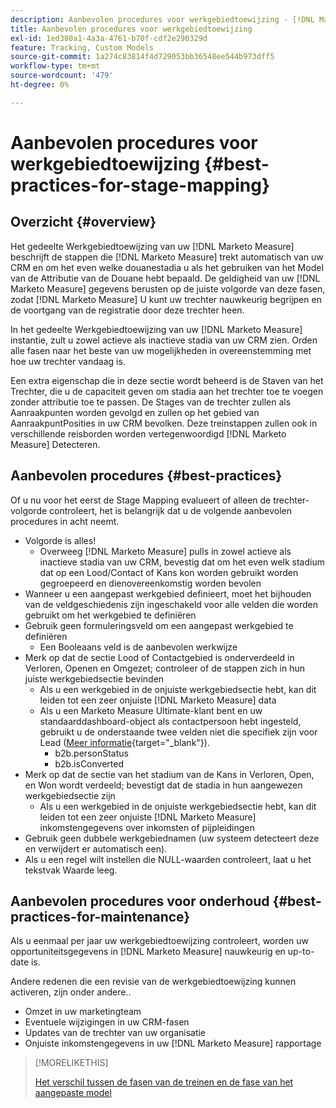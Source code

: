 ```yaml
---
description: Aanbevolen procedures voor werkgebiedtoewijzing - [!DNL Marketo Measure]
title: Aanbevolen procedures voor werkgebiedtoewijzing
exl-id: 1ed380a1-4a3a-4761-b70f-cdf2e290329d
feature: Tracking, Custom Models
source-git-commit: 1a274c83814f4d729053bb36548ee544b973dff5
workflow-type: tm+mt
source-wordcount: '479'
ht-degree: 0%

---
```


# Aanbevolen procedures voor werkgebiedtoewijzing {#best-practices-for-stage-mapping}

## Overzicht {#overview}

Het gedeelte Werkgebiedtoewijzing van uw [!DNL Marketo Measure] beschrijft de stappen die [!DNL Marketo Measure] trekt automatisch van uw CRM en om het even welke douanestadia u als het gebruiken van het Model van de Attributie van de Douane hebt bepaald. De geldigheid van uw [!DNL Marketo Measure] gegevens berusten op de juiste volgorde van deze fasen, zodat [!DNL Marketo Measure] U kunt uw trechter nauwkeurig begrijpen en de voortgang van de registratie door deze trechter heen.

In het gedeelte Werkgebiedtoewijzing van uw [!DNL Marketo Measure] instantie, zult u zowel actieve als inactieve stadia van uw CRM zien. Orden alle fasen naar het beste van uw mogelijkheden in overeenstemming met hoe uw trechter vandaag is.

Een extra eigenschap die in deze sectie wordt beheerd is de Staven van het Trechter, die u de capaciteit geven om stadia aan het trechter toe te voegen zonder attributie toe te passen. De Stages van de trechter zullen als Aanraakpunten worden gevolgd en zullen op het gebied van AanraakpuntPosities in uw CRM bevolken. Deze treinstappen zullen ook in verschillende reisborden worden vertegenwoordigd [!DNL Marketo Measure] Detecteren.

## Aanbevolen procedures {#best-practices}

Of u nu voor het eerst de Stage Mapping evalueert of alleen de trechter-volgorde controleert, het is belangrijk dat u de volgende aanbevolen procedures in acht neemt.

* Volgorde is alles!
   * Overweeg [!DNL Marketo Measure] pulls in zowel actieve als inactieve stadia van uw CRM, bevestig dat om het even welk stadium dat op een Lood/Contact of Kans kon worden gebruikt worden gegroepeerd en dienovereenkomstig worden bevolen
* Wanneer u een aangepast werkgebied definieert, moet het bijhouden van de veldgeschiedenis zijn ingeschakeld voor alle velden die worden gebruikt om het werkgebied te definiëren
* Gebruik geen formuleringsveld om een aangepast werkgebied te definiëren
   * Een Booleaans veld is de aanbevolen werkwijze
* Merk op dat de sectie Lood of Contactgebied is onderverdeeld in Verloren, Openen en Omgezet; controleer of de stappen zich in hun juiste werkgebiedsectie bevinden
   * Als u een werkgebied in de onjuiste werkgebiedsectie hebt, kan dit leiden tot een zeer onjuiste [!DNL Marketo Measure] data
   * Als u een Marketo Measure Ultimate-klant bent en uw standaarddashboard-object als contactpersoon hebt ingesteld, gebruikt u de onderstaande twee velden niet die specifiek zijn voor Lead ([Meer informatie](/help/marketo-measure-ultimate/data-integrity-requirement.md){target="_blank"}).
      * b2b.personStatus
      * b2b.isConverted
* Merk op dat de sectie van het stadium van de Kans in Verloren, Open, en Won wordt verdeeld; bevestigt dat de stadia in hun aangewezen werkgebiedsectie zijn
   * Als u een werkgebied in de onjuiste werkgebiedsectie hebt, kan dit leiden tot een zeer onjuiste [!DNL Marketo Measure] inkomstengegevens over inkomsten of pijpleidingen
* Gebruik geen dubbele werkgebiednamen (uw systeem detecteert deze en verwijdert er automatisch een).
* Als u een regel wilt instellen die NULL-waarden controleert, laat u het tekstvak Waarde leeg.

## Aanbevolen procedures voor onderhoud {#best-practices-for-maintenance}

Als u eenmaal per jaar uw werkgebiedtoewijzing controleert, worden uw opportuniteitsgegevens in [!DNL Marketo Measure] nauwkeurig en up-to-date is.

Andere redenen die een revisie van de werkgebiedtoewijzing kunnen activeren, zijn onder andere..

* Omzet in uw marketingteam
* Eventuele wijzigingen in uw CRM-fasen
* Updates van de trechter van uw organisatie
* Onjuiste inkomstengegevens in uw [!DNL Marketo Measure] rapportage

>[!MORELIKETHIS]
>
>[Het verschil tussen de fasen van de treinen en de fase van het aangepaste model](/help/advanced-marketo-measure-features/custom-attribution-models/custom-attribution-model-and-setup.md#the-difference-between-funnel-stages-and-custom-model-stages)
